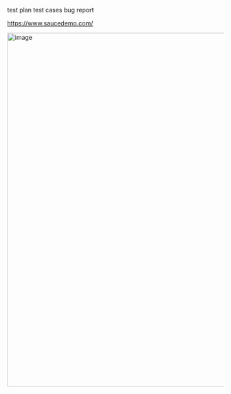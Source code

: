 test plan
test cases
bug report

https://www.saucedemo.com/

<img width="1145" height="824" alt="image" src="https://github.com/user-attachments/assets/f16fcd92-66d0-4268-aa3b-2a3e4fd5f4da" />
